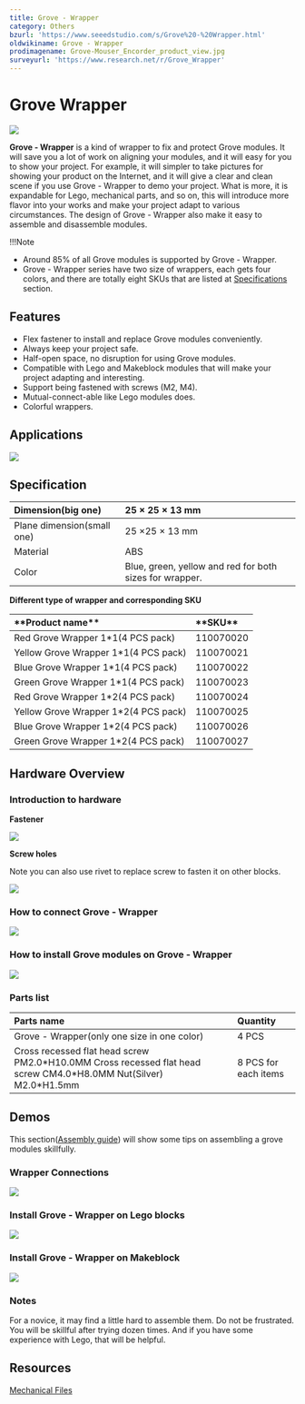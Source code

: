```yaml
---
title: Grove - Wrapper
category: Others
bzurl: 'https://www.seeedstudio.com/s/Grove%20-%20Wrapper.html'
oldwikiname: Grove - Wrapper
prodimagename: Grove-Mouser_Encorder_product_view.jpg
surveyurl: 'https://www.research.net/r/Grove_Wrapper'
---
```


# Grove Wrapper

![](https://github.com/SeeedDocument/Grove-Wrapper/raw/master/img/Grove-Mouser_Encorder_product_view.jpg)

**Grove - Wrapper** is a kind of wrapper to fix and protect Grove modules. It will save you a lot of work on aligning your modules, and it will easy for you to show your project. For example, it will simpler to take pictures for showing your product on the Internet, and it will give a clear and clean scene if you use Grove - Wrapper to demo your project. What is more, it is expandable for Lego, mechanical parts, and so on, this will introduce more flavor into your works and make your project adapt to various circumstances. The design of Grove - Wrapper also make it easy to assemble and disassemble modules.

!!!Note

* Around 85% of all Grove modules is supported by Grove - Wrapper.
* Grove - Wrapper series have two size of wrappers, each gets four colors, and there are totally eight SKUs that are listed at [Specifications](/Grove-Wrapper#Parts_list) section.

## Features

* Flex fastener to install and replace Grove modules conveniently.
* Always keep your project safe.
* Half-open space, no disruption for using Grove modules.
* Compatible with Lego and Makeblock modules that will make your project adapting and interesting.
* Support being fastened with screws \(M2, M4\).
* Mutual-connect-able like Lego modules does.
* Colorful wrappers.

## Applications

![](https://github.com/SeeedDocument/Grove-Wrapper/raw/master/img/Grove-Mouser_Encorder_application_view.jpg)

## Specification

|  Dimension\(big one\) |  25 × 25 × 13 mm |
| :--- | :--- |
|  Plane dimension\(small one\) |  25 ×25 × 13 mm |
|  Material |  ABS |
|  Color |  Blue, green, yellow and red for both sizes for wrapper. |

**Different type of wrapper and corresponding SKU**

|  \*\*Product name\*\* |  \*\*SKU\*\* |
| :--- | :--- |
|  Red Grove Wrapper 1\*1\(4 PCS pack\) |  110070020 |
|  Yellow Grove Wrapper 1\*1\(4 PCS pack\) |  110070021 |
|  Blue Grove Wrapper 1\*1\(4 PCS pack\) |  110070022 |
|  Green Grove Wrapper 1\*1\(4 PCS pack\) |  110070023 |
|  Red Grove Wrapper 1\*2\(4 PCS pack\) |  110070024 |
|  Yellow Grove Wrapper 1\*2\(4 PCS pack\) |  110070025 |
|  Blue Grove Wrapper 1\*2\(4 PCS pack\) |  110070026 |
|  Green Grove Wrapper 1\*2\(4 PCS pack\) |  110070027 |

## Hardware Overview

### Introduction to hardware

**Fastener**

![](https://github.com/SeeedDocument/Grove-Wrapper/raw/master/img/Grove-Wrapper_fastener_location.jpg)

**Screw holes**

Note you can also use rivet to replace screw to fasten it on other blocks.

![](https://github.com/SeeedDocument/Grove-Wrapper/raw/master/img/Grove-Wrapper_screw_hole_loacation.jpg)

### How to connect Grove - Wrapper

![](https://github.com/SeeedDocument/Grove-Wrapper/raw/master/img/Grove-Wrapper_connection_manner.jpg)

### How to install Grove modules on Grove - Wrapper

![](https://github.com/SeeedDocument/Grove-Wrapper/raw/master/img/Grove-Wrapper_steps_to_install_Grove_modules_.jpg)

### **Parts list**

| Parts name |  Quantity |
| :--- | :--- |
| Grove - Wrapper\(only one size in one color\) |  4 PCS |
| Cross recessed flat head screw PM2.0\*H10.0MM Cross recessed flat head screw CM4.0\*H8.0MM Nut\(Silver\) M2.0\*H1.5mm |  8 PCS for each items |

## Demos

This section\([Assembly guide](https://github.com/SeeedDocument/Grove-Wrapper/raw/master/res/Assembly_guide.pdf)\) will show some tips on assembling a grove modules skillfully.

### Wrapper Connections

![](https://github.com/SeeedDocument/Grove-Wrapper/raw/master/img/Grove-Wrapper_connect_each_other.jpg)

### Install Grove - Wrapper on Lego blocks

![](https://github.com/SeeedDocument/Grove-Wrapper/raw/master/img/Grove-Wrapper_installed_on_Lego.jpg)

### Install Grove - Wrapper on Makeblock

![](https://github.com/SeeedDocument/Grove-Wrapper/raw/master/img/Grove-Wrapper_installed_on_Makeblock.jpg)

### Notes

For a novice, it may find a little hard to assemble them. Do not be frustrated. You will be skillful after trying dozen times. And if you have some experience with Lego, that will be helpful.

## Resources

[Mechanical Files](https://github.com/SeeedDocument/Grove-Wrapper/raw/master/res/Mechanical_Diagram.zip)

